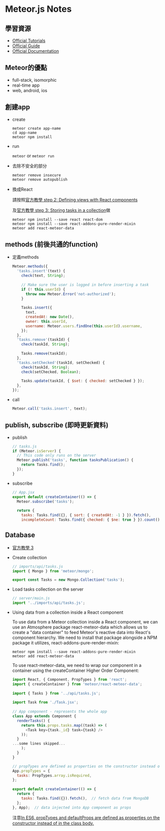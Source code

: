 # Meteor.js Notes

## 學習資源

* [Official Tutorials](https://www.meteor.com/tutorials)
* [Official Guide](https://guide.meteor.com/)
* [Official Documentation](http://docs.meteor.com/#/full/)

## Meteor的優點

* full-stack, isomorphic
* real-time app
* web, android, ios

## 創建app
* create

    ```
    meteor create app-name
    cd app-name
    meteor npm install
    ```

* run

    ```meteor``` or ```meteor run```
    
* 去除不安全的部分

    ```
    meteor remove insecure
    meteor remove autopublish
    ```

* 換成React

    請按照[官方教學 step 2: Defining views with React components](https://www.meteor.com/tutorials/react/components)
    
    及[官方教學 step 3: Storing tasks in a collection](https://www.meteor.com/tutorials/react/collections)做
    
    ```
    meteor npm install --save react react-dom
    meteor npm install --save react-addons-pure-render-mixin
    meteor add react-meteor-data
    ```

## methods (前後共通的function)

* 定義methods

    ```js
    Meteor.methods({
      'tasks.insert'(text) {
        check(text, String);
     
        // Make sure the user is logged in before inserting a task
        if (! this.userId) {
          throw new Meteor.Error('not-authorized');
        }
     
        Tasks.insert({
          text,
          createdAt: new Date(),
          owner: this.userId,
          username: Meteor.users.findOne(this.userId).username,
        });
      },
      'tasks.remove'(taskId) {
        check(taskId, String);
     
        Tasks.remove(taskId);
      },
      'tasks.setChecked'(taskId, setChecked) {
        check(taskId, String);
        check(setChecked, Boolean);
     
        Tasks.update(taskId, { $set: { checked: setChecked } });
      },
    });
    ```
* call

    ```js
    Meteor.call('tasks.insert', text);
    ```

## publish, subscribe (即時更新資料)

* publish

    ```js
    // tasks.js
    if (Meteor.isServer) {
      // This code only runs on the server
      Meteor.publish('tasks', function tasksPublication() {
        return Tasks.find();
      });
    }
    ```

* subscribe

    ```js
    // App.jsx
    export default createContainer(() => {
      Meteor.subscribe('tasks');
     
      return {
        tasks: Tasks.find({}, { sort: { createdAt: -1 } }).fetch(),
        incompleteCount: Tasks.find({ checked: { $ne: true } }).count(),
    ```

## Database

* [官方教學 3](https://www.meteor.com/tutorials/react/collections)

* Create collection

    ```js
    // imports/api/tasks.js
    import { Mongo } from 'meteor/mongo';
 
    export const Tasks = new Mongo.Collection('tasks');
    ```

* Load tasks collection on the server

    ```js
    // server/main.js
    import '../imports/api/tasks.js';
    ```

* Using data from a collection inside a React component

    To use data from a Meteor collection inside a React component, we can use an Atmosphere package react-meteor-data which allows us to create a "data container" to feed Meteor's reactive data into React's component hierarchy.
    We need to install that package alongside a NPM package it utilizes, react-addons-pure-render-mixin:
    
    ```
    meteor npm install --save react-addons-pure-render-mixin
    meteor add react-meteor-data
    ```
    
    To use react-meteor-data, we need to wrap our component in a container using the createContainer Higher Order Component:
    
    ```js
    import React, { Component, PropTypes } from 'react';
    import { createContainer } from 'meteor/react-meteor-data';
     
    import { Tasks } from '../api/tasks.js';
     
    import Task from './Task.jsx';
     
    // App component - represents the whole app
    class App extends Component {
      renderTasks() {
        return this.props.tasks.map((task) => (
          <Task key={task._id} task={task} />
        ));
      }
    ...some lines skipped...
        );
      }
    }
    
    // propTypes are defined as properties on the constructor instead of in the class body
    App.propTypes = {
      tasks: PropTypes.array.isRequired,
    };
     
    export default createContainer(() => {
      return {
        tasks: Tasks.find({}).fetch(),  // fetch data from MongoDB
      };
    }, App);  // data injected into App component as props
    ```
    
    注意[In ES6, propTypes and defaultProps are defined as properties on the constructor instead of in the class body.](https://facebook.github.io/react/docs/reusable-components.html#es6-classes)
    
    
